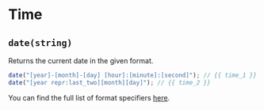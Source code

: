 # Time

## `date(string)`

Returns the current date in the given format.

```js
date("[year]-[month]-[day] [hour]:[minute]:[second]"); // {{ time_1 }}
date("[year repr:last_two][month][day]"); // {{ time_2 }}
```

You can find the full list of format specifiers [here](https://time-rs.github.io/book/api/format-description.html#components).
